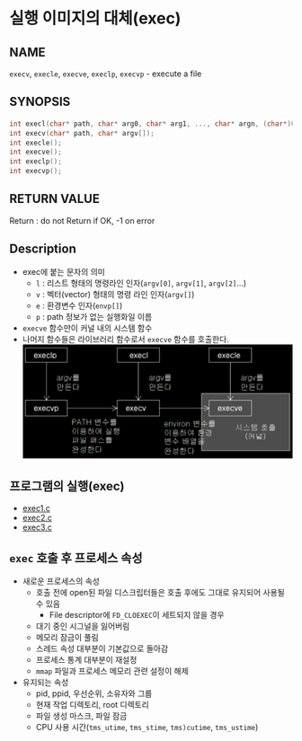 # 실행 이미지의 대체(exec)
## NAME
`execv`, `execle`, `execve`, `execlp`, `execvp` - execute a file
## SYNOPSIS
```c
int execl(char* path, char* arg0, char* arg1, ..., char* argn, (char*)0);
int execv(char* path, char* argv[]);
int execle();
int execve();
int execlp();
int execvp();
```
## RETURN VALUE
Return : do not Return if OK, -1 on error
## Description
* exec에 붙는 문자의 의미
	* `l` : 리스트 형태의 명령라인 인자(`argv[0]`, `argv[1]`, `argv[2]`...)
	* `v` : 벡터(vector) 형태의 명령 라인 인자(`argv[]`)
	* `e` : 환경변수 인자(`envp[]`)
	* `p` : path 정보가 없는 실행화일 이름
* `execve` 함수만이 커널 내의 시스템 함수
* 나머지 함수들은 라이브러리 함수로서 `execve` 함수를 호출한다.
![exec](./exec.png?raw=true)
## 프로그램의 실행(exec)
* [exec1.c](./exec1.c)
* [exec2.c](./exec2.c)
* [exec3.c](./exec3.c)
## `exec` 호출 후 프로세스 속성
* 새로운 프로세스의 속성
	* 호출 전에 open된 파일 디스크립터들은 호출 후에도 그대로 유지되어 사용될 수 있음
		* File descriptor에 `FD_CLOEXEC`이 세트되지 않을 경우
	* 대기 중인 시그널을 잃어버림
	* 메모리 잠금이 풀림
	* 스레드 속성 대부분이 기본값으로 돌아감
	* 프로세스 통계 대부분이 재설정
	* `mmap` 파일과 프로세스 메모리 관련 설정이 해제
* 유지되는 속성
	* pid, ppid, 우선순위, 소유자와 그룹
	* 현재 작업 디렉토리, root 디렉토리
	* 파일 생성 마스크, 파일 잠금
	* CPU 사용 시간(`tms_utime`, `tms_stime`, `tms)cutime`, `tms_ustime`)
